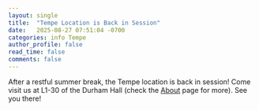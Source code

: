 ```yaml
---
layout: single
title:  "Tempe Location is Back in Session"
date:   2025-08-27 07:51:04 -0700
categories: info Tempe
author_profile: false
read_time: false
comments: false
---
```


After a restful summer break, the Tempe location is back in session! Come visit us at L1-30 of the Durham Hall (check the [About](/about/) page for more). See you there!
